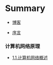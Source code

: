 # Summary

* [博客](https://lengxiaobing.github.io/)

* [序言](README.md)

### 计算机网络原理

* [1.1.计算机网络概述](network/计算机网络概述.md)

